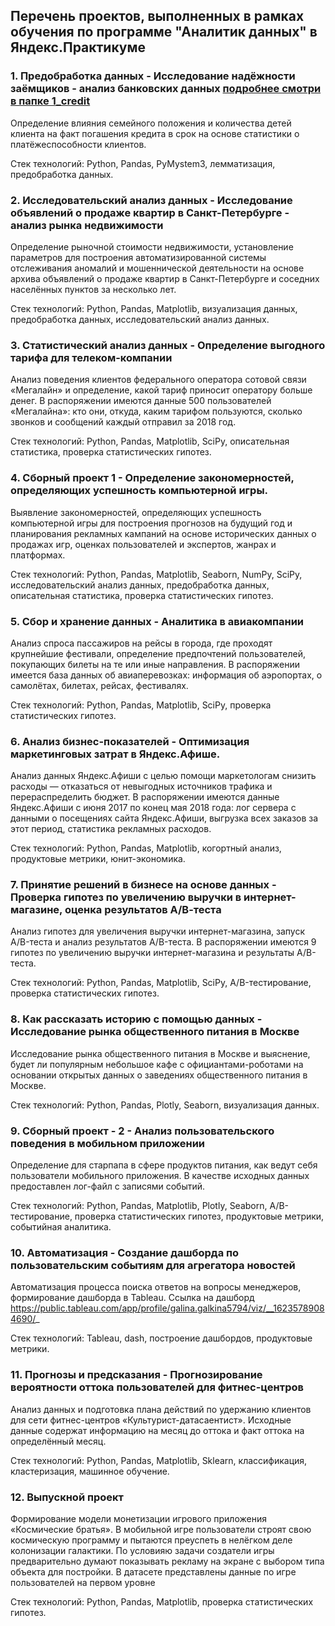 ## Перечень проектов, выполненных в рамках обучения по программе "Аналитик данных" в Яндекс.Практикуме


### 1. Предобработка данных - Исследование надёжности заёмщиков - анализ банковских данных [подробнее смотри в папке 1_credit](1_credit)
Определение влияния семейного положения и количества детей клиента на факт погашения кредита в срок на основе статистики о платёжеспособности клиентов.

Стек технологий: Python, Pandas, PyMystem3, лемматизация, предобработка данных.

### 2. Исследовательский анализ данных - Исследование объявлений о продаже квартир в Санкт-Петербурге - анализ рынка недвижимости
Определение рыночной стоимости недвижимости, установление параметров для построения автоматизированной системы отслеживания аномалий и мошеннической деятельности на основе архива объявлений о продаже квартир в Санкт-Петербурге и соседних населённых пунктов за несколько лет.

Стек технологий: Python, Pandas, Matplotlib, визуализация данных, предобработка данных, исследовательский анализ данных.

### 3. Статистический анализ данных - Определение выгодного тарифа для телеком-компании
Анализ поведения клиентов федерального оператора сотовой связи «Мегалайн» и определение, какой тариф приносит оператору больше денег. В распоряжении имеются данные 500 пользователей «Мегалайна»: кто они, откуда, каким тарифом пользуются, сколько звонков и сообщений каждый отправил за 2018 год.

Стек технологий: Python, Pandas, Matplotlib, SciPy, описательная статистика, проверка статистических гипотез.

### 4. Сборный проект 1 - Определение закономерностей, определяющих успешность компьютерной игры.
Выявление закономерностей, определяющих успешность компьютерной игры для построения прогнозов на будущий год и планирования рекламных кампаний на основе исторических данных о продажах игр, оценках пользователей и экспертов, жанрах и платформах.

Стек технологий: Python, Pandas, Matplotlib, Seaborn, NumPy, SciPy, исследовательский анализ данных, предобработка данных, описательная статистика, проверка статистических гипотез.

### 5. Сбор и хранение данных - Аналитика в авиакомпании

Анализ спроса пассажиров на рейсы в города, где проходят крупнейшие фестивали, определение предпочтений пользователей, покупающих билеты на те или иные направления. В распоряжении имеется база данных об авиаперевозках: информация об аэропортах, о самолётах, билетах, рейсах, фестивалях.

Стек технологий: Python, Pandas, Matplotlib, SciPy, проверка статистических гипотез.

### 6. Анализ бизнес-показателей - Оптимизация маркетинговых затрат в Яндекс.Афише.
Анализ данных Яндекс.Афиши с целью помощи маркетологам снизить расходы — отказаться от невыгодных источников трафика и перераспределить бюджет. В распоряжении имеются данные Яндекс.Афиши с июня 2017 по конец мая 2018 года: лог сервера с данными о посещениях сайта Яндекс.Афиши, выгрузка всех заказов за этот период, статистика рекламных расходов.

Стек технологий: Python, Pandas, Matplotlib, когортный анализ, продуктовые метрики, юнит-экономика.

### 7. Принятие решений в бизнесе на основе данных - Проверка гипотез по увеличению выручки в интернет-магазине, оценка результатов А/В-теста
Анализ гипотез для увеличения выручки интернет-магазина, запуск A/B-теста и анализ результатов А/B-теста. В распоряжении имеются 9 гипотез по увеличению выручки интернет-магазина и результаты А/В-теста.

Стек технологий: Python, Pandas, Matplotlib, SciPy, A/B-тестирование, проверка статистических гипотез.

### 8. Как рассказать историю с помощью данных - Исследование рынка общественного питания в Москве
Исследование рынка общественного питания в Москве и выяснение, будет ли популярным небольшое кафе с официантами-роботами на основании открытых данных о заведениях общественного питания в Москве.

Стек технологий: Python, Pandas, Plotly, Seaborn, визуализация данных.

### 9. Сборный проект - 2 - Анализ пользовательского поведения в мобильном приложении

Определение для старпапа в сфере продуктов питания, как ведут себя пользователи мобильного приложения. В качестве исходных данных предоставлен лог-файл с записями событий.

Стек технологий: Python, Pandas, Matplotlib, Plotly, Seaborn, A/B-тестирование, проверка статистических гипотез, продуктовые метрики, событийная аналитика.

### 10. Автоматизация - Создание дашборда по пользовательским событиям для агрегатора новостей
Автоматизация процесса поиска ответов на вопросы менеджеров, формирование дашборда в Tableau.
Ссылка на дашборд https://public.tableau.com/app/profile/galina.galkina5794/viz/__16235789084690/_

Стек технологий: Tableau, dash, построение дашбордов, продуктовые метрики.

### 11. Прогнозы и предсказания - Прогнозирование вероятности оттока пользователей для фитнес-центров
Анализ данных и подготовка плана действий по удержанию клиентов для сети фитнес-центров «Культурист-датасаентист». Исходные данные содержат информацию на месяц до оттока и факт оттока на определённый месяц.

Стек технологий: Python, Pandas, Matplotlib, Sklearn, классификация, кластеризация, машинное обучение.

### 12. Выпускной проект

Формирование модели монетизации игрового приложения «Космические братья». В мобильной игре пользователи строят свою космическую программу и пытаются преуспеть в нелёгком деле колонизации галактики. По условияю задачи создатели игры предварительно думают показывать рекламу на экране с выбором типа объекта для постройки. В датасете представлены данные по игре пользователей на первом уровне

Стек технологий: Python, Pandas, Matplotlib, проверка статистических гипотез.
